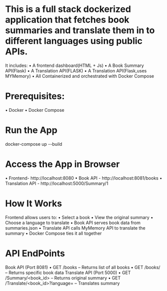 # This is a full stack dockerized application that fetches book summaries and translate them in to different languages using public APIs. 
 It includes:
•	A frontend dashboard(HTML + Js)
•	A Book Summary API(Flask)
•	A Translation API(FLASK)
•	A Translation API(Flask,uses MYMemory)
•	All Containerized and orchestrated with Docker Compose

# Prerequisites:
•	Docker
•	Docker Compose
# Run the App
docker-compose up --build

# Access the App in Browser
•	Frontend- http://localhost:8080
•	Book API - http://localhost:8081/books
•	Translation API - http://localhost:5000/Summary/1
# How It Works
Frontend allows users to:
•	Select a book
•	View the original summary
•	Choose a language to translate
•	Book API serves book data from summaries.json
•	Translate API calls MyMemory API to translate the summary
•	Docker Compose ties it all together


# API EndPoints
Book API (Port 8081)
•	GET /books – Returns list of all books
•	GET /books/<id> – Returns specific book data
Translate API (Port 5000)
•	GET /Summary/<book_id> – Returns original summary
•	GET /Translate/<book_id>?language=<lang> – Translates summary

